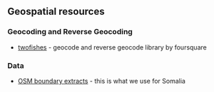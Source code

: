 ## Geospatial resources

### Geocoding and Reverse Geocoding
* [twofishes](https://github.com/foursquare/twofishes) - geocode and reverse geocode library by foursquare


### Data
* [OSM boundary extracts](https://github.com/nyaruka/posm-extracts) - this is what we use for Somalia

